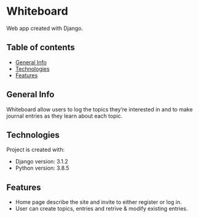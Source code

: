 # Whiteboard
Web app created with Django.

## Table of contents
* [General Info](#general-info)
* [Technologies](#technologies)
* [Features](#features)

## General Info
Whiteboard allow users to log the topics they’re interested in and to make journal entries as they learn about each topic. 

## Technologies
Project is created with:
* Django version: 3.1.2
* Python version: 3.8.5

## Features
* Home page describe the site and invite to either register or log in.
* User can create topics, entries and retrive & modify existing entries.

